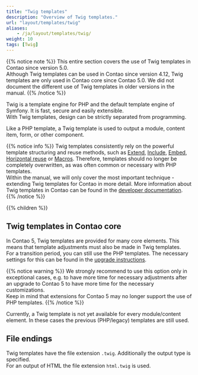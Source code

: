 ```yaml
---
title: "Twig templates"
description: "Overview of Twig templates."
url: "layout/templates/twig"
aliases:
    - /ja/layout/templates/twig/
weight: 10
tags: [Twig]
---
```


{{% notice note %}}
This entire section covers the use of Twig templates in Contao since version 5.0.  
Although Twig templates can be used in Contao since version 4.12, Twig templates are only used in Contao core since
Contao 5.0. We did not document the different use of Twig templates in older versions in the manual.
{{% /notice %}}

Twig is a template engine for PHP and the default template engine of Symfony. It is fast, secure and easily extensible.  
With Twig templates, design can be strictly separated from programming.

Like a PHP template, a Twig template is used to output a module, content item, form, or other component.

{{% notice info %}}
Twig templates consistently rely on the powerful template structuring and reuse methods, such as
[Extend](reuse/#extend),
[Include](https://docs.contao.org/dev/framework/templates/creating-templates/#includes),
[Embed](https://docs.contao.org/dev/framework/templates/creating-templates/#embeds),
[Horizontal reuse](reuse/#horizontal-reuse) or
[Macros](https://docs.contao.org/dev/framework/templates/creating-templates/#macros).
Therefore, templates should no longer be completely overwritten, as was often common or necessary with PHP templates.   
Within the manual, we will only cover the most important technique - extending Twig templates for Contao in more detail.
More information about Twig templates in Contao can be found in the
[developer documentation](https://docs.contao.org/dev/framework/templates/).
{{% /notice %}}

{{% children %}}


## Twig templates in Contao core

In Contao 5, Twig templates are provided for many core elements. This means that template adjustments must also be made
in Twig templates.    
For a transition period, you can still use the PHP templates. The necessary settings for this can be found in the
[upgrade instructions](https://github.com/contao/contao/blob/5.x/UPGRADE.md#content-elements).

{{% notice warning %}}
We strongly recommend to use this option only in exceptional cases, e.g. to have more time for necessary adjustments
after an upgrade to Contao 5 to have more time for the necessary customizations.  
Keep in mind that extensions for Contao 5 may no longer support the use of PHP templates.
{{% /notice %}}

Currently, a Twig template is not yet available for every module/content element. In these cases the previous
(PHP/legacy) templates are still used.


## File endings

Twig templates have the file extension `.twig`. Additionally the output type is specified.   
For an output of HTML the file extension `html.twig` is used.
